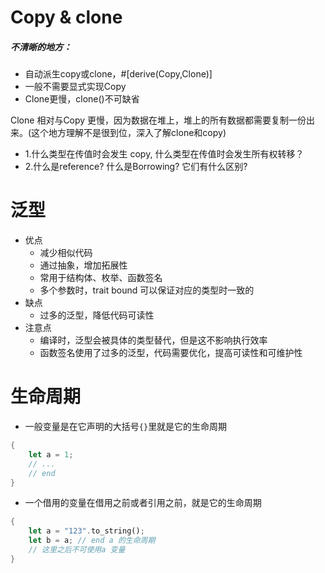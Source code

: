 # Copy & clone

##### 不清晰的地方：

- 自动派生copy或clone，#[derive(Copy,Clone)]
- 一般不需要显式实现Copy
- Clone更慢，clone()不可缺省


Clone 相对与Copy 更慢，因为数据在堆上，堆上的所有数据都需要复制一份出来。(这个地方理解不是很到位，深入了解clone和copy)


- 1.什么类型在传值时会发生 copy, 什么类型在传值时会发生所有权转移？
- 2.什么是reference? 什么是Borrowing? 它们有什么区别?

# 泛型
- 优点 
    * 减少相似代码
    * 通过抽象，增加拓展性
    * 常用于结构体、枚举、函数签名
    * 多个参数时，trait bound 可以保证对应的类型时一致的
- 缺点 
    * 过多的泛型，降低代码可读性
- 注意点 
   * 编译时，泛型会被具体的类型替代，但是这不影响执行效率
   * 函数签名使用了过多的泛型，代码需要优化，提高可读性和可维护性


# 生命周期
- 一般变量是在它声明的大括号`{}`里就是它的生命周期
```rust
{
    let a = 1; 
    // ...
    // end
}
```
- 一个借用的变量在借用之前或者引用之前，就是它的生命周期

```rust
{
    let a = "123".to_string();
    let b = a; // end a 的生命周期
    // 这里之后不可使用a 变量
}
```
